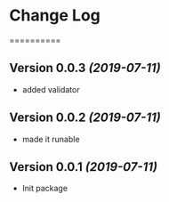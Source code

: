 # Change Log
==========

Version 0.0.3 *(2019-07-11)*
----------------------------
* added validator

Version 0.0.2 *(2019-07-11)*
----------------------------
* made it runable

Version 0.0.1 *(2019-07-11)*
----------------------------
* Init package

